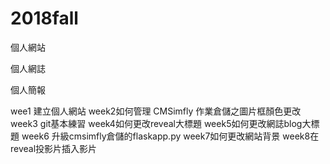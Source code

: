 # 2018fall
個人網站

個人網誌

個人簡報

wee1 建立個人網站
week2如何管理 CMSimfly 作業倉儲之圖片框顏色更改
week3 git基本練習
week4如何更改reveal大標題
week5如何更改網誌blog大標題
week6 升級cmsimfly倉儲的flaskapp.py
week7如何更改網站背景
week8在reveal投影片插入影片
